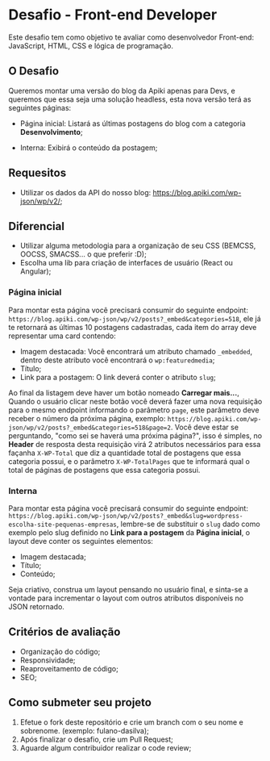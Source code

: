 # Desafio - Front-end Developer

Este desafio tem como objetivo te avaliar como desenvolvedor Front-end: JavaScript, HTML, CSS e lógica de programação.

## O Desafio

Queremos montar uma versão do blog da Apiki apenas para Devs, e queremos que essa seja uma solução headless, esta nova versão terá as seguintes páginas:

- Página inicial: Listará as últimas postagens do blog com a categoria **Desenvolvimento**;

- Interna: Exibirá o conteúdo da postagem;

## Requesitos

- Utilizar os dados da API do nosso blog: https://blog.apiki.com/wp-json/wp/v2/;

## Diferencial

- Utilizar alguma metodologia para a organização de seu CSS (BEMCSS, OOCSS, SMACSS... o que preferir :D);
- Escolha uma lib para criação de interfaces de usuário (React ou Angular);

### Página inicial

Para montar esta página você precisará consumir do seguinte endpoint: `https://blog.apiki.com/wp-json/wp/v2/posts?_embed&categories=518`, ele já te retornará as últimas 10 postagens cadastradas, cada item do array deve representar uma card contendo:

- Imagem destacada: Você encontrará um atributo chamado `_embedded`, dentro deste atributo você encontrará o `wp:featuredmedia`;
- Título;
- Link para a postagem: O link deverá conter o atributo `slug`;

Ao final da listagem deve haver um botão nomeado **Carregar mais...**, Quando o usuário clicar neste botão você deverá fazer uma nova requisição para o mesmo endpoint informando o parâmetro `page`, este parâmetro deve receber o número da próxima página, exemplo: `https://blog.apiki.com/wp-json/wp/v2/posts?_embed&categories=518&page=2`. Você deve estar se perguntando, "como sei se haverá uma próxima página?", isso é simples, no **Header** de resposta desta requisição virá 2 atributos necessários para essa façanha `X-WP-Total` que diz a quantidade total de postagens que essa categoria possui, e o parâmetro `X-WP-TotalPages` que te informará qual o total de páginas de postagens que essa categoria possui.

### Interna

Para montar esta página você precisará consumir do seguinte endpoint: `https://blog.apiki.com/wp-json/wp/v2/posts?_embed&slug=wordpress-escolha-site-pequenas-empresas`, lembre-se de substituir o `slug` dado como exemplo pelo slug definido no **Link para a postagem** da **Página inicial**, o layout deve conter os seguintes elementos:

- Imagem destacada;
- Título;
- Conteúdo;

Seja criativo, construa um layout pensando no usuário final, e sinta-se a vontade para incrementar o layout com outros atributos disponíveis no JSON retornado.

## Critérios de avaliação

- Organização do código;
- Responsividade;
- Reaproveitamento de código;
- SEO;

## Como submeter seu projeto

1. Efetue o fork deste repositório e crie um branch com o seu nome e sobrenome. (exemplo: fulano-dasilva);
1. Após finalizar o desafio, crie um Pull Request;
1. Aguarde algum contribuidor realizar o code review;
